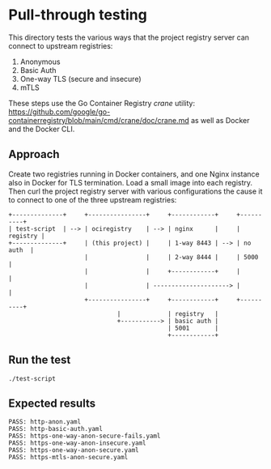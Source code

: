# Pull-through testing

This directory tests the various ways that the project registry server can connect to upstream registries:

1. Anonymous
2. Basic Auth
3. One-way TLS (secure and insecure)
4. mTLS

These steps use the Go Container Registry *crane* utility: https://github.com/google/go-containerregistry/blob/main/cmd/crane/doc/crane.md as well as Docker and the Docker CLI.

## Approach

Create two registries running in Docker containers, and one Nginx instance also in Docker for TLS termination. Load a small image into each registry. Then curl the project registry server with various configurations the cause it to connect to one of the three upstream registries:

```
+--------------+     +----------------+     +------------+     +----------+
| test-script  | --> | ociregistry    | --> | nginx      |     | registry |
+--------------+     | (this project) |     | 1-way 8443 | --> | no auth  |
                     |                |     | 2-way 8444 |     | 5000     |
                     |                |     +------------+     |          |
                     |                | ---------------------> |          |
                     +----------------+     +------------+     +----------+
                              |             | registry   |
                              +-----------> | basic auth |
                                            | 5001       |
                                            +------------+
```

## Run the test

```
./test-script
```

## Expected results

```
PASS: http-anon.yaml
PASS: http-basic-auth.yaml
PASS: https-one-way-anon-secure-fails.yaml
PASS: https-one-way-anon-insecure.yaml
PASS: https-one-way-anon-secure.yaml
PASS: https-mtls-anon-secure.yaml
```
